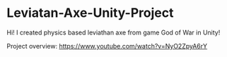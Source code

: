 # Leviatan-Axe-Unity-Project
Hi! I created physics based leviathan axe from game God of War in Unity!


Project overview: https://www.youtube.com/watch?v=NyO2ZpyA6rY
